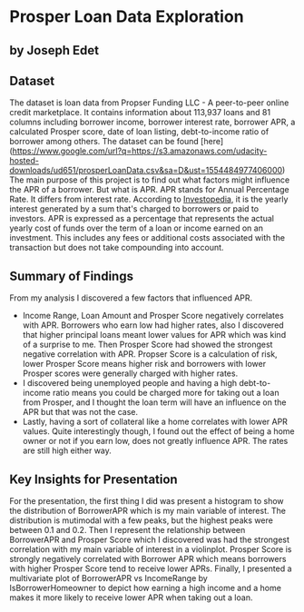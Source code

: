 # Prosper Loan Data Exploration
## by Joseph Edet


## Dataset

The dataset is loan data from Propser Funding LLC - A peer-to-peer online credit marketplace. It contains information about 113,937 loans and 81 columns including borrower income, borrower interest rate, borrower APR, a calculated Prosper score, date of loan listing, debt-to-income ratio of borrower among others. The dataset can be found [here] (https://www.google.com/url?q=https://s3.amazonaws.com/udacity-hosted-downloads/ud651/prosperLoanData.csv&sa=D&ust=1554484977406000)
The main purpose of this project is to find out what factors might influence the APR of a borrower.
But what is APR. APR stands for Annual Percentage Rate. It differs from interest rate. According to [Investopedia](https://www.investopedia.com/terms/a/apr.asp), it is  the yearly interest generated by a sum that's charged to borrowers or paid to investors. APR is expressed as a percentage that represents the actual yearly cost of funds over the term of a loan or income earned on an investment. This includes any fees or additional costs associated with the transaction but does not take compounding into account.


## Summary of Findings

From my analysis I discovered a few factors that influenced APR. 
- Income Range, Loan Amount and Prosper Score negatively correlates with APR. Borrowers who earn low had higher rates, also I discovered that higher principal loans meant lower values for APR which was kind of a surprise to me. Then Prosper Score had showed the strongest negative correlation with APR. Propser Score is a calculation of risk, lower Prosper Score means higher risk and borrowers with lower Prosper scores were generally charged with higher rates.
- I discovered being unemployed people and having a high debt-to-income ratio means you could be charged more for taking out a loan from Prosper, and I thought the loan term will have an influence on the APR but that was not the case.
- Lastly, having a sort of collateral like a home correlates with lower APR values. Quite interestingly though, I found out the effect of being a home owner or not if you earn low, does not greatly influence APR. The rates are still high either way.  


## Key Insights for Presentation

For the presentation, the first thing I did was present a histogram to show the distribution of BorrowerAPR which is my main variable of interest. The distribution is mutimodal with a few peaks, but the highest peaks were between 0.1 and 0.2. Then I represent the relationship between BorrowerAPR and Prosper Score which I discovered was had the strongest correlation with my main variable of interest in a violinplot. Prosper Score is strongly negatively correlated with Borrower APR which means borrowers with higher Prosper Score tend to receive lower APRs. Finally, I presented a multivariate plot of BorrowerAPR vs IncomeRange by IsBorrowerHomeowner to depict how earning a high income and a home makes it more likely to receive lower APR when taking out a loan.
